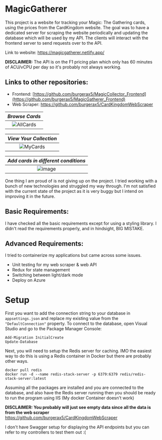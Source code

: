 # MagicGatherer
This project is a website for tracking your Magic: The Gathering cards, using the prices from the CardKingdom website. The goal was to have a dedicated server for scraping the website periodically and updating the database which will be used by my API. The clients will interact with the frontend server to send requests over to the API.

Link to website: https://magicgatherer.netlify.app/

**DISCLAIMER:** The API is on the F1 pricing plan which only has 60 minutes of ACU/vCPU per day so it's probably not always working.

## Links to other repositories:
- Frontend: [https://github.com/burgerax5/MagicCollector_Frontend](https://github.com/burgerax5/MagicGatherer_Frontend)
- Web Scraper: https://github.com/burgerax5/CardKingdomWebScraper

| *Browse Cards* |
| :--: |
|![AllCards](https://github.com/user-attachments/assets/47e34233-d055-4596-babc-a1509c93c831) |

| *View Your Collection* |
| :--: |
| ![MyCards](https://github.com/user-attachments/assets/a57d7745-1c49-4b02-ab0c-19507f6076d5) |

| *Add cards in different conditions* |
| :--: |
| ![image](https://github.com/user-attachments/assets/ae24f711-b0e2-4f37-af37-1faf9870d322) |

One thing I am proud of is not giving up on the project. I tried working with a bunch of new technologies and struggled my way through. I'm not satisfied with the current state of the project as it is very buggy but I intend on improving it in the future.

## Basic Requirements:
I have checked all the basic requirements except for using a styling library. I didn't read the requirements properly, and in hindsight, BIG MISTAKE.

## Advanced Requirements:
I tried to containerize my applications but came across some issues.
- Unit testing for my web scraper & web API
- Redux for state management
- Switching between light/dark mode
- Deploy on Azure

# Setup
First you want to add the connection string to your database in `appsettings.json` and replace my existing value from the `"DefaultConnection"` property. To connect to the database, open Visual Studio and go to the Package Manager Console:
```
Add-Migration InitialCreate
Update-Database
```
Next, you will need to setup the Redis server for caching. IMO the easiest way to do this is using a Redis container in Docker but there are probably other ways.
```
docker pull redis
docker run -d --name redis-stack-server -p 6379:6379 redis/redis-stack-server:latest
```
Assuming all the packages are installed and you are connected to the database, and also have the Redis server running then you should be ready to run the program using IIS (My docker Container doesn't work)

**DISCLAIMER: You probably will just see empty data since all the data is from the web scraper** https://github.com/burgerax5/CardKingdomWebScraper

I don't have Swagger setup for displaying the API endpoints but you can refer to my controllers to test them out :(
